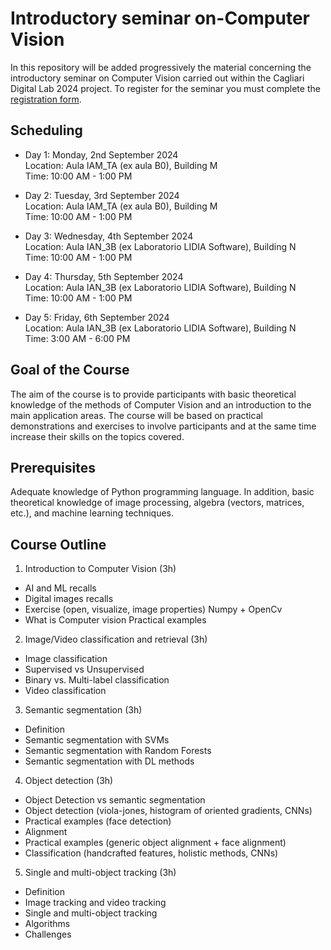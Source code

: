 # Introductory seminar on-Computer Vision

In this repository will be added progressively the material concerning the introductory seminar on Computer Vision carried out within the Cagliari Digital Lab 2024 project. To register for the seminar you must complete the [registration form](https://forms.gle/ZmxaRYqeDmrDFqKw9).

## Scheduling
- Day 1: Monday, 2nd September 2024 <br>
Location: Aula IAM_TA (ex aula B0), Building M <br>
Time: 10:00 AM - 1:00 PM<br>

- Day 2: Tuesday, 3rd September 2024 <br>
Location: Aula IAM_TA (ex aula B0), Building M <br>
Time: 10:00 AM - 1:00 PM <br>

- Day 3: Wednesday, 4th September 2024 <br>
Location: Aula IAN_3B (ex Laboratorio LIDIA Software), Building N <br>
Time: 10:00 AM - 1:00 PM <br>

- Day 4: Thursday, 5th September 2024 <br>
Location: Aula IAN_3B (ex Laboratorio LIDIA Software), Building N <br>
Time: 10:00 AM - 1:00 PM <br>

- Day 5: Friday, 6th September 2024 <br>
Location: Aula IAN_3B (ex Laboratorio LIDIA Software), Building N <br>
Time: 3:00 AM - 6:00 PM <br>


## Goal of the Course
The aim of the course is to provide participants with basic theoretical knowledge of the methods of Computer Vision and an introduction to the main application areas. The course will be based on practical demonstrations and exercises to involve participants and at the same time increase their skills on the topics covered.
## Prerequisites
Adequate knowledge of Python programming language. In addition, basic theoretical knowledge of image processing, algebra (vectors, matrices, etc.), and machine learning techniques.

## Course Outline
1. Introduction to Computer Vision (3h)
  -	AI and ML recalls
  -	Digital images recalls
  - Exercise (open, visualize, image properties) Numpy + OpenCv
  -	What is Computer vision
    	Practical examples 
2.	Image/Video classification and retrieval (3h)
  -	Image classification
  -	Supervised vs Unsupervised 
  -	Binary vs. Multi-label classification
  -	Video classification
3. Semantic segmentation (3h)
  -	Definition
  -	Semantic segmentation with SVMs
  - Semantic segmentation with Random Forests
  - Semantic segmentation with DL methods
4.	Object detection (3h)
  - Object Detection vs semantic segmentation
  - Object detection (viola-jones, histogram of oriented gradients, CNNs)
  - Practical examples (face detection)
  - Alignment
  - Practical examples (generic object alignment + face alignment)
  - Classification (handcrafted features, holistic methods, CNNs)
5. Single and multi-object tracking (3h)
  - Definition
  - Image tracking and video tracking 
  - Single and multi-object tracking
  - Algorithms
  - Challenges
